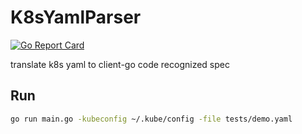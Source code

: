 # K8sYamlParser

[![Go Report Card](https://goreportcard.com/badge/github.com/thehackercat/K8sYamlParser)](https://goreportcard.com/report/github.com/thehackercat/K8sYamlParser)

translate k8s yaml to client-go code recognized spec

## Run

``` bash
go run main.go -kubeconfig ~/.kube/config -file tests/demo.yaml
```